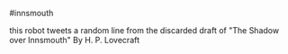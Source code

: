 #innsmouth

this robot tweets a random line from the discarded draft of "The Shadow over Innsmouth" By H. P. Lovecraft 

